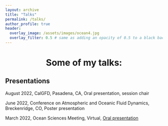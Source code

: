 ```yaml
---
layout: archive
title: "Talks"
permalink: /talks/
author_profile: true
header:
  overlay_image: /assets/images/ocean4.jpg
  overlay_filter: 0.5 # same as adding an opacity of 0.5 to a black background
---
```

# <center> Some of my talks:</center> 
## Presentations
<p> August 2022, CalGFD, Pasadena, CA, Oral presentation, session chair
<p> June 2022, Conference on Atmospheric and Oceanic Fluid Dynamics, Breckenridge, CO, Poster presentation
<p> March 2022, Ocean Sciences Meeting, Virtual, <a href="https://youtu.be/qQJ7meRUbT8">Oral presentation</a></p>
